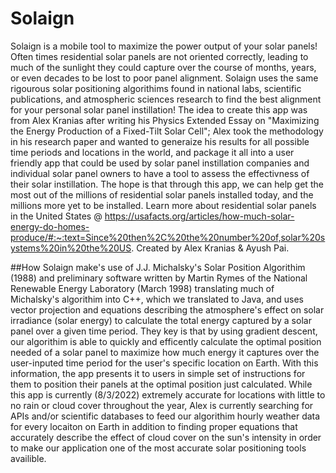 # Solaign
Solaign is a mobile tool to maximize the power output of your solar panels! Often times residential solar panels are not oriented correctly, leading to much of the sunlight they could capture over the course of months, years, or even decades to be lost to poor panel alignment. Solaign uses the same rigourous solar positioning algorithims found in national labs, scientific publications, and atmospheric sciences research to find the best alignment for your personal solar panel instillation! The idea to create this app was from Alex Kranias after writing his Physics Extended Essay on "Maximizing the Energy Production of a Fixed-Tilt Solar Cell"; Alex took the methodology in his research paper and wanted to generaize his results for all possible time periods and locations in the world, and package it all into a user friendly app that could be used by solar panel instillation companies and individual solar panel owners to have a tool to assess the effectivness of their solar instillation. The hope is that through this app, we can help get the most out of the millions of residential solar panels installed today, and the millions more yet to be installed. Learn more about residential solar panels in the United States @ https://usafacts.org/articles/how-much-solar-energy-do-homes-produce/#:~:text=Since%20then%2C%20the%20number%20of,solar%20systems%20in%20the%20US.
Created by Alex Kranias & Ayush Pai.

##How
Solaign make's use of J.J. Michalsky's Solar Position Algorithim (1988) and preliminary software written by Martin Rymes of the National Renewable Energy Laboratory (March 1998) translating much of Michalsky's algorithim into C++, which we translated to Java, and  uses vector projection and equations describing the atmosphere's effect on solar irradiance (solar energy) to calculate the total energy captured by a solar panel over a given time period. They key is that by using gradient descent, our algorithim is able to quickly and efficently calculate the optimal position needed of a solar panel to maximize how much energy it captures over the user-inputed time period for the user's specific location on Earth. With this information, the app presents it to users in simple set of instructions for them to position their panels at the optimal position just calculated. While this app is currently (8/3/2022) extremely accurate for locations with little to no rain or cloud cover throughout the year, Alex is currently searching for APIs and/or scientific databases to feed our algorithim hourly weather data for every locaiton on Earth in addition to finding proper equations that accurately describe the effect of cloud cover on the sun's intensity in order to make our application one of the most accurate solar positioning tools availible.

